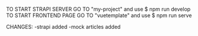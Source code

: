 TO START STRAPI SERVER GO TO "my-project" and use $ npm run develop
TO START FRONTEND PAGE GO TO "vuetemplate" and use $ npm run serve

CHANGES:
-strapi added
-mock articles added
